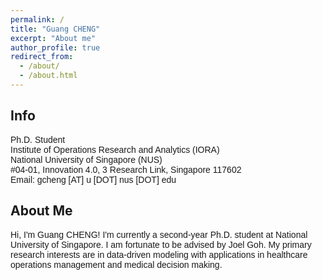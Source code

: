 ```yaml
---
permalink: /
title: "Guang CHENG"
excerpt: "About me"
author_profile: true
redirect_from: 
  - /about/
  - /about.html
---  
```


<h2>Info</h2>
<p style="font-family:Arial; font-weight:100; font-size=9">
  Ph.D. Student  <br>
  Institute of Operations Research and Analytics (IORA)  <br>
  National University of Singapore (NUS)   <br>
  #04-01, Innovation 4.0, 3 Research Link, Singapore 117602   <br>
  Email: gcheng [AT] u [DOT] nus [DOT] edu  <br>
</p>

<h2>About Me</h2>
<p style="font-family:Arial; font-weight:100">
Hi, I'm Guang CHENG! I'm currently a second-year Ph.D. student at National University of Singapore.
I am fortunate to be advised by Joel Goh.
My primary research interests are in data-driven modeling with applications in healthcare operations management and medical decision making.
</p>